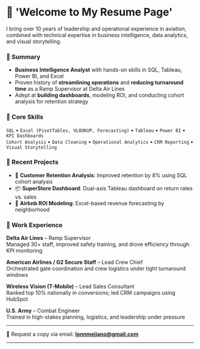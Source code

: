 # 📄 'Welcome to My Resume Page'

I bring over 10 years of leadership and operational experience in aviation, combined with technical expertise in business intelligence, data analytics, and visual storytelling.

### 🔹 Summary
- **Business Intelligence Analyst** with hands-on skills in SQL, Tableau, Power BI, and Excel
- Proven history of **streamlining operations** and **reducing turnaround time** as a Ramp Supervisor at Delta Air Lines
- Adept at **building dashboards**, modeling ROI, and conducting cohort analysis for retention strategy

### 🔹 Core Skills
`SQL` • `Excel (PivotTables, VLOOKUP, Forecasting)` • `Tableau` • `Power BI` • `KPI Dashboards`  
`Cohort Analysis` • `Data Cleaning` • `Operational Analytics` • `CRM Reporting` • `Visual Storytelling`

### 🔹 Recent Projects
- 🧩 **Customer Retention Analysis**: Improved retention by 8% using SQL cohort analysis  
- 📦 **SuperStore Dashboard**: Dual-axis Tableau dashboard on return rates vs. sales  
- 🏡 **Airbnb ROI Modeling**: Excel-based revenue forecasting by neighborhood

### 🔹 Work Experience
**Delta Air Lines** – Ramp Supervisor  
Managed 30+ staff, improved safety training, and drove efficiency through KPI monitoring

**American Airlines / G2 Secure Staff** – Lead Crew Chief  
Orchestrated gate coordination and crew logistics under tight turnaround windows

**Wireless Vision (T-Mobile)** – Lead Sales Consultant  
Ranked top 10% nationally in conversions; led CRM campaigns using HubSpot

**U.S. Army** – Combat Engineer  
Trained in high-stakes planning, logistics, and leadership under pressure

---

🔗 Request a copy via email: **lonnmejiano@gmail.com**

---
